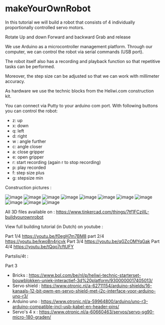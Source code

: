 # makeYourOwnRobot
In this tutorial we will build a robot that consists of 4 individually proportionally controlled servo motors.


Rotate
Up and down
Forward and backward
Grab and release

We use Arduino as a microcontroller management platform.  Through our computer, we can control the robot via serial commands (USB port).

The robot itself also has a recording and playback function so that repetitive tasks can be performed.

Moreover, the step size can be adjusted so that we can work with millimeter accuracy.

As hardware we use the technic blocks from the Heliwi.com construction kit. 

You can connect via Putty to your arduino com port.  With following buttons you can control the robot:

* z: up
* x: down
* q: left
* d: right
* w : angle further
* c: angle closer
* a: close gripper
* e: open gripper
* r: start recording (again r to stop recording)
* p: play recorded
* f: step size plus
* g: stepsize min


Construction pictures :

![image](https://user-images.githubusercontent.com/74420584/159957228-82f0167f-54d8-4f28-9113-e88bdff5931e.png)
![image](https://user-images.githubusercontent.com/74420584/159955911-21c2bf0d-195e-4226-9951-2a9c9cbe094e.png)
![image](https://user-images.githubusercontent.com/74420584/159957364-b86a26f1-0bf0-45c1-84d0-080d76d36212.png)
![image](https://user-images.githubusercontent.com/74420584/159957469-2e00220b-61e3-45da-9015-7714e4caf316.png)
![image](https://user-images.githubusercontent.com/74420584/159957555-2569107a-ce89-4897-92bb-f3b012492500.png)
![image](https://user-images.githubusercontent.com/74420584/159957660-9d0d0692-bb68-43ac-8ade-534a0883e028.png)
![image](https://user-images.githubusercontent.com/74420584/159957749-409c56f2-8412-4337-ada0-4363a3075456.png)
![image](https://user-images.githubusercontent.com/74420584/159957841-555e1222-7a40-4c7e-8289-3d79ebaf2386.png)
![image](https://user-images.githubusercontent.com/74420584/159958116-3f1f8e64-b248-4d85-be88-a5a2d1e5731c.png)
![image](https://user-images.githubusercontent.com/74420584/159958195-6c6111ce-0bc0-4c3e-8748-84f8d8047224.png)
![image](https://user-images.githubusercontent.com/74420584/159958253-4d25011c-2c97-4ed8-b518-b88405c9f58e.png)



All 3D files available on  :  https://www.tinkercad.com/things/7tf1FCzilIL-buildyourownrobot

View full building tutorial (in Dutch) on youtube :  

Part 1/4
https://youtu.be/f0egH7m7BM8
part 2/4
https://youtu.be/kwoBn4rjcvk
Part 3/4
https://youtu.be/qGZcOMYqGak
Part 4/4
https://youtu.be/tQqo7cftUFY

Partslis/4t :

Part 3


* Bricks : https://www.bol.com/be/nl/p/heliwi-technic-starterset-bouwblokken-uniek-interactief-3d%20platform/9300000017405013/
* Servo shield :  https://www.otronic.nl/a-62711154/arduino-shields/16-kanaals-12-bit-pwm-en-servo-shield-met-i2c-interface-voor-arduino-uno-r3/
* Arduino uno :  https://www.otronic.nl/a-59964800/arduino/uno-r3-arduino-compatible-incl-usb-kabel-en-header-pins/
* Servo's 4 x : https://www.otronic.nl/a-60660463/servos/servo-sg90-micro-180-graden/




